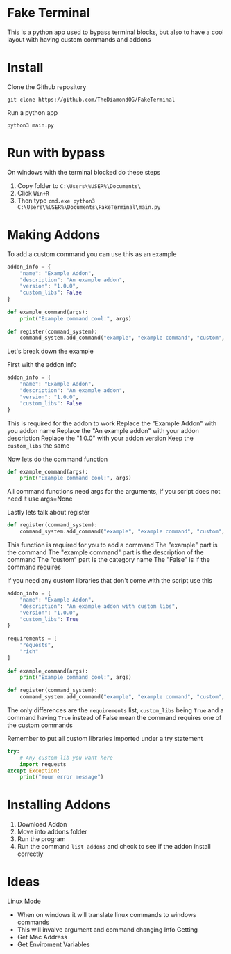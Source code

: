 # Fake Terminal
This is a python app used to bypass terminal blocks, but also to have a cool layout with having custom commands and addons
# Install
Clone the Github repository
```shell
git clone https://github.com/TheDiamondOG/FakeTerminal
```

Run a python app
```shell
python3 main.py
```

# Run with bypass
On windows with the terminal blocked do these steps
1. Copy folder to `C:\Users\%USER%\Documents\`
2. Click `Win+R`
3. Then type `cmd.exe python3 C:\Users\%USER%\Documents\FakeTerminal\main.py`
# Making Addons

To add a custom command you can use this as an example
```python
addon_info = {  
    "name": "Example Addon",  
    "description": "An example addon", 
    "version": "1.0.0",
    "custom_libs": False  
}  
  
def example_command(args):  
    print("Example command cool:", args)  
  
def register(command_system):  
    command_system.add_command("example", "example command", "custom", example_command, False)
```

Let's break down the example

First with the addon info
```python
addon_info = {  
    "name": "Example Addon",  
    "description": "An example addon", 
    "version": "1.0.0",
    "custom_libs": False  
}
```
This is required for the addon to work
Replace the "Example Addon" with you addon name
Replace the "An example addon" with your addon description
Replace the "1.0.0" with your addon version
Keep the `custom_libs` the same

Now lets do the command function
```python
def example_command(args):  
    print("Example command cool:", args)  
```
All command functions need args for the arguments, if you script does not need it use args=None

Lastly lets talk about register
```python
def register(command_system):  
    command_system.add_command("example", "example command", "custom", example_command, False)
```

This function is required for you to add a command
The "example" part is the command
The "example command" part is the description of the command
The "custom" part is the category name
The "False" is if the command requires

If you need any custom libraries that don't come with the script use this
```python
addon_info = {  
    "name": "Example Addon",  
    "description": "An example addon with custom libs",  
    "version": "1.0.0",
    "custom_libs": True  
}  
  
requirements = [  
    "requests",  
    "rich"  
]  
  
def example_command(args):  
    print("Example command cool:", args)  
  
def register(command_system):  
    command_system.add_command("example", "example command", "custom", example_command, True)
```
The only differences are the `requirements` list, `custom_libs` being `True` and a command having `True` instead of False mean the command requires one of the custom commands

Remember to put all custom libraries imported under a try statement
```python
try:  
    # Any custom lib you want here  
    import requests  
except Exception:  
    print("Your error message")
```

# Installing Addons
1. Download Addon
2. Move into addons folder
3. Run the program
4. Run the command `list_addons` and check to see if the addon install correctly

# Ideas
Linux Mode
- When on windows it will translate linux commands to windows commands
- This will invalve argument and command changing
Info Getting
- Get Mac Address
- Get Enviroment Variables
